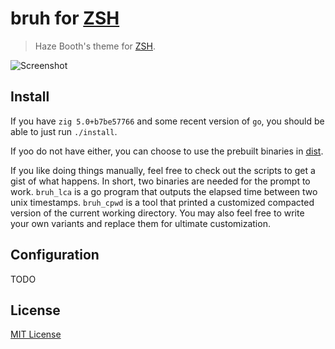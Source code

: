# bruh for [ZSH](http://zsh.org)

>  Haze Booth's theme for [ZSH](http://zsh.org).

![Screenshot](https://haze.cool/static/bruh_preview.png)

## Install

If you have `zig 5.0+b7be57766` and some recent version of `go`, you should be able to just run `./install`.

If yoo do not have either, you can choose to use the prebuilt binaries in [dist](https://github.com/haze/bruh/blob/master/dist).

If you like doing things manually, feel free to check out the scripts to get a gist of what happens. In short, two binaries are needed for the prompt to work. `bruh_lca` is a go program that outputs the elapsed time between two unix timestamps. `bruh_cpwd` is a tool that printed a customized compacted version of the current working directory. You may also feel free to write your own variants and replace them for ultimate customization.

## Configuration

TODO

## License

[MIT License](./LICENSE)
